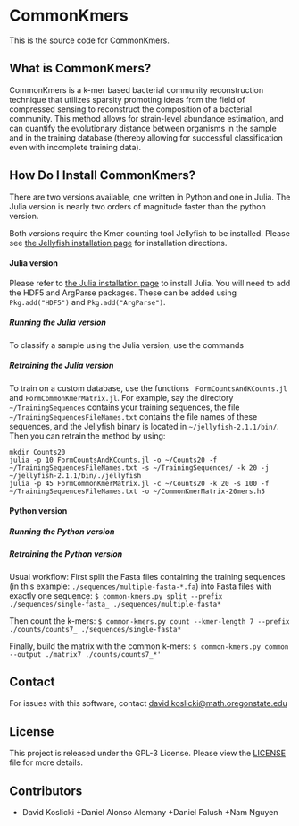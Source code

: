# CommonKmers #
This is the source code for CommonKmers.

## What is CommonKmers? ##
CommonKmers is a k-mer based bacterial community reconstruction technique that utilizes sparsity promoting ideas from the field of compressed sensing to reconstruct the composition of a bacterial community. This method allows for strain-level abundance estimation, and can quantify the evolutionary distance between organisms in the sample and in the training database (thereby allowing for successful classification even with incomplete training data).


## How Do I Install CommonKmers? ##
There are two versions available, one written in Python and one in Julia. The Julia version is nearly two orders of magnitude faster than the python version.

Both versions require the Kmer counting tool Jellyfish to be installed. Please see [the Jellyfish installation page](http://www.genome.umd.edu/jellyfish.html) for installation directions.

#### Julia version ####
Please refer to [the Julia installation page](http://julialang.org/downloads/) to install Julia.
You will need to add the HDF5 and ArgParse packages. These can be added using `Pkg.add("HDF5")` and `Pkg.add("ArgParse")`.

##### Running the Julia version #####
To classify a sample using the Julia version, use the commands

##### Retraining the Julia version #####
To train on a custom database, use the functions ` FormCountsAndKCounts.jl` and `FormCommonKmerMatrix.jl`. For example, say the directory `~/TrainingSequences` contains your training sequences, the file `~/TrainingSequencesFileNames.txt` contains the file names of these sequences, and the Jellyfish binary is located in `~/jellyfish-2.1.1/bin/`. Then you can retrain the method by using:
```
mkdir Counts20
julia -p 10 FormCountsAndKCounts.jl -o ~/Counts20 -f ~/TrainingSequencesFileNames.txt -s ~/TrainingSequences/ -k 20 -j ~/jellyfish-2.1.1/bin/./jellyfish
julia -p 45 FormCommonKmerMatrix.jl -c ~/Counts20 -k 20 -s 100 -f ~/TrainingSequencesFileNames.txt -o ~/CommonKmerMatrix-20mers.h5
```



#### Python version ####
##### Running the Python version #####

##### Retraining the Python version #####
Usual workflow:
First split the Fasta files containing the training sequences (in this example: `./sequences/multiple-fasta-*.fa`) into Fasta files with exactly one sequence:
```$ common-kmers.py split --prefix ./sequences/single-fasta_ ./sequences/multiple-fasta*```

Then count the k-mers:
```$ common-kmers.py count --kmer-length 7 --prefix ./counts/counts7_ ./sequences/single-fasta*```

Finally, build the matrix with the common k-mers:
```$ common-kmers.py common --output ./matrix7 ./counts/counts7_*'```

## Contact ##
For issues with this software, contact david.koslicki@math.oregonstate.edu


## License ##
This project is released under the GPL-3 License. Please view the [LICENSE](LICENSE)
file for more details.


## Contributors ##
+ David Koslicki
+Daniel Alonso Alemany
+Daniel Falush
+Nam Nguyen
